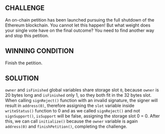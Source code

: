 ## CHALLENGE

An on-chain petition has been launched pursuing the full shutdown of the Ethereum blockchain. You cannot let this happen! But what weight does your single vote have on the final outcome? You need to find another way and stop this petition.


## WINNING CONDITION

Finish the petition.


## SOLUTION

`owner` and `isFinished` global variables share storage slot `0`, because `owner` is 20 bytes long and `isFinished` only 1, so they both fit in the 32 bytes slot.
When calling `signReject()` function with an invalid signature, the signer will result in `address(0)`, therefore assigning the `slot` variable inside `writeStatus()` function to 0 and as we called `signReject()` and not `signSupport()`, `isSupport` will be false, assigning the storage slot 0 = 0.
After this, we can call `initialize()` because the `owner` variable is again `address(0)` and `finishPetition()`, completing the challenge.